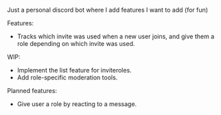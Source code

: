 Just a personal discord bot where I add features I want to add (for fun)

Features:
* Tracks which invite was used when a new user joins, and give them a role depending on which invite was used.

WIP:
* Implement the list feature for inviteroles.
* Add role-specific moderation tools.

Planned features:
* Give user a role by reacting to a message.
